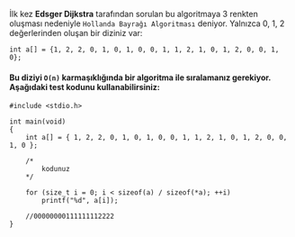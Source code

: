 İlk kez __Edsger Dijkstra__ tarafından sorulan bu algoritmaya 3 renkten oluşması nedeniyle `Hollanda Bayrağı Algoritması` deniyor. Yalnızca 0, 1, 2 değerlerinden oluşan bir diziniz var:

```
int a[] = {1, 2, 2, 0, 1, 0, 1, 0, 0, 1, 1, 2, 1, 0, 1, 2, 0, 0, 1, 0};
```

#### Bu diziyi `O(n)` karmaşıklığında bir algoritma ile sıralamanız gerekiyor. Aşağıdaki test kodunu kullanabilirsiniz:

``` 
#include <stdio.h>

int main(void)
{
	int a[] = { 1, 2, 2, 0, 1, 0, 1, 0, 0, 1, 1, 2, 1, 0, 1, 2, 0, 0, 1, 0 };

	/*
		kodunuz
	*/

	for (size_t i = 0; i < sizeof(a) / sizeof(*a); ++i)
		printf("%d", a[i]);

	//00000000111111112222
}
```
